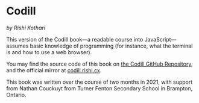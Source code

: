 # Codill

_by Rishi Kothari_

This version of the Codill book—a readable course into JavaScript—assumes basic knowledge of programming (for 
instance, what the terminal is and how to use a web browser).

You may find the source code of this book on [the Codill GitHub Repository](https://z.rishi.cx/g/codill), and the 
official mirror at [codill.rishi.cx](https://codill.rishi.cx).

This book was written over the course of two months in 2021, with support from Nathan Couckuyt from Turner Fenton 
Secondary School in Brampton, Ontario.

